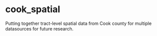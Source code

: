 # cook_spatial
Putting together tract-level spatial data from Cook county for multiple datasources for future research.
